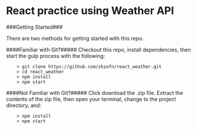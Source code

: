 # React practice using Weather API

###Getting Started###

There are two methods for getting started with this repo.

####Familiar with Git?#####
Checkout this repo, install dependencies, then start the gulp process with the following:

```
	> git clone https://github.com/zkzofn/react_weather.git
	> cd react_weather
	> npm install
	> npm start
```

####Not Familiar with Git?#####
Click download the .zip file.  Extract the contents of the zip file, then open your terminal, change to the project directory, and:

```
	> npm install
	> npm start
```
